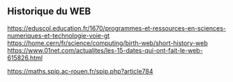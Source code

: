 ## Historique du WEB
https://eduscol.education.fr/1670/programmes-et-ressources-en-sciences-numeriques-et-technologie-voie-gt
https://home.cern/fr/science/computing/birth-web/short-history-web
https://www.01net.com/actualites/les-15-dates-qui-ont-fait-le-web-615826.html


https://maths.spip.ac-rouen.fr/spip.php?article784
